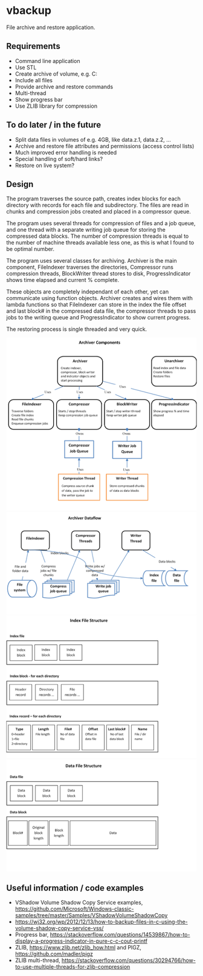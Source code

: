 # vbackup
File archive and restore application.

## Requirements
* Command line application
* Use STL
* Create archive of volume, e.g. C:
* Include all files
* Provide archive and restore commands
* Multi-thread
* Show progress bar
* Use ZLIB library for compression

## To do later / in the future
* Split data files in volumes of e.g. 4GB, like data.z.1, data.z.2, ...
* Archive and restore file attributes and permissions (access control lists)
* Much improved error handling is needed
* Special handling of soft/hard links?
* Restore on live system?

## Design
The program traverses the source path, creates index blocks for each directory 
with records for each file and subdirectory. The files are read in chunks and 
compression jobs created and placed in a compressor queue.

The program uses several threads for compression of files and a job queue, and one 
thread with a separate writing job queue for storing the compressed data blocks. 
The number of compression threads is equal to the number of machine threads available 
less one, as this is what I found to be optimal number.

The program uses several classes for archiving. Archiver is the main component,
FileIndexer traverses the directories, Compressor runs compression threads, BlockWriter thread
stores to disk, ProgressIndicator shows time elapsed and current % complete.

These objects are completely independant of each other, yet can communicate using function objects. 
Archiver creates and wires them with lambda functions so that FileIndexer can store in the index 
the file offset and last block# in the compressed data file, the compressor threads to pass jobs 
to the writing queue and ProgressIndicator to show current progress.

The restoring process is single threaded and very quick.

![Components](./docs/component-diagram.png)
![Data flow](./docs/dataflow-diagram.png)
![Index file](./docs/index-file-structure.png)
![Data file](./docs/data-file-structure.png)


## Useful information / code examples

* VShadow Volume Shadow Copy Service examples, https://github.com/Microsoft/Windows-classic-samples/tree/master/Samples/VShadowVolumeShadowCopy
* https://wj32.org/wp/2012/12/13/how-to-backup-files-in-c-using-the-volume-shadow-copy-service-vss/
* Progress bar, https://stackoverflow.com/questions/14539867/how-to-display-a-progress-indicator-in-pure-c-c-cout-printf
* ZLIB, https://www.zlib.net/zlib_how.html and PIGZ, https://github.com/madler/pigz
* ZLIB multi-thread, https://stackoverflow.com/questions/30294766/how-to-use-multiple-threads-for-zlib-compression

